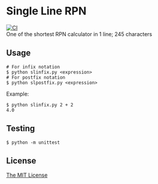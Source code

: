# Single Line RPN
[![CI](https://github.com/xDiaym/SingleLineCalculator/workflows/CI/badge.svg)](https://github.com/xDiaym/SingleLineCalculator/actions?query=workflow%3ACI)  
One of the shortest RPN calculator in 1 line; 245 characters

## Usage
```shell script
# For infix notation
$ python slinfix.py <expression>
# For postfix notation
$ python slpostfix.py <expression>
```
Example:
```shell script
$ python slinfix.py 2 + 2
4.0
```

## Testing
```shell script
$ python -m unittest
```

## License
[The MIT License](https://opensource.org/licenses/MIT)
